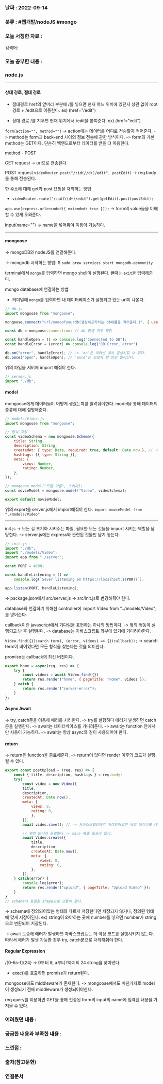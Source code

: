 ### 날짜 : 2022-09-14

### 분류 : #웹개발/nodeJS #mongo

### 오늘 서칭한 자료 :
검색어:

### 오늘 공부한 내용 :
### node.js
---
#### 상대 경로, 절대 경로
- 절대경로
href의 앞머리 부분에 /를 넣으면 현재 어느 위치에 있던지 상관 없이 root경로 + /edit으로 이동한다.
ex) (href="/edit")

- 상대 경로
/를 지우면 현재 위치에서 /edit을 붙여준다.
ex) (href="edit")

`form(action="", method="")`
-> action에는 데이터를 어디로 전송할지 적어준다.
-> method는 form과 back-end 사이의 정보 전송에 관한 방식이다.
-> form의 기본 method는 GET이다. 단순히 백엔드로부터 데이터를 받을 떄 이용한다.

method - POST

GET request
-> url으로 전송된다

POST request
`videoRouter.post("/:id(//d+)/edit", postEdit)`
-> req.body를 통해 전송된다.

한 주소에 대해 get과 post 요청을 처리하는 방법
- `videoRouter.route("/:id(\\d+)/edit").get(getEdit).post(postEdit);`

`app.use(express.urlencoded({ extended: true }));`
-> form의 value들을 이해할 수 있게 도와준다.

input(name="")
-> name을 넣어줘야 이용이 가능하다.

----
#### mongoose
-> mongoDB와 nodeJS를 연결해준다.

-> mongodb 시작하는 방법: $ `sudo brew services start mongodb-community`

terminal에서 `mongo`를 입력하면 mongo shell이 실행된다. 끌때는 `exit`을 입력해준다.

mongo database에 연결하는 방법
- 터미널에 `mongo`를 입력하면 내 데이터베이스가 실행되고 있는 url이 나온다.
```javascript
// db.js
import mongoose from "mongoose";

mongoose.connect("url/nameofyourdb(생성하고자하는 db이름을 적어준다.)", { useNewUrlParser: true, useUnifiedTopology: true, });

const db = mongoose.connection;	// db 연결 여부 확인

const handleOpen = () => console.log("Connected to DB");
const handleError = (error) => console.log("DB Error, error")

db.on("error", handleError); // -> 'on'은 여러번 계속 발생시킬 수 있다.
db.once("open", handleOpen); // 'once'는 오로지 한 번만 일어난다.
```

위의 파일을 서버에 import 해줘야 한다.
```javascript
// server.js
import "./db";
```

#### model
mongoose에게 데이터들이 어떻게 생겼는지를 알려줘야한다. 
model을 통해 데이터의 종류에 대해 설명해준다.

```javascript
// models/Video.js
import mongoose from "mongoose";

// 형식 지정
const videoSchema = new mongoose.Schema({
	title: String,
	description: String,
	createdAt: { type: Date, required: true, default: Date.now }, // -> Date.now에 ()를 붙이면 바로 실행되기에 ()를 빼고 적어준다.
	hashtags: [{ type: String }],
	meta: {
		views: Number,
		rating: Number,
	},
});

// mongoose.model("모델 이름", 스키마);
const movieModel = mongoose.model("Video", videoSchema);

export default movieModel;
```

위의 export를 server.js에서 import해줘야 한다.
`import movieModel from "./models/Video"`


---

init.js
-> 모든 걸 초기화 시켜주는 파일, 필요한 모든 것들을 import 시키는 역할을 담당한다.
-> server.js에는 express와 관련된 것들만 남겨 놓는다.
```javascript
// init.js
import "./db";
import "./models/Video";
import app from "./server";

const PORT = 4000;

const handleListening = () =>
	console.log(`Sever listening on https://localhost:${PORT}`);

app.listen(PORT, handleListening);
```

-> package.json에서 src/server.js -> src/init.js로 변경해줘야 한다.

database와 연결하기 위해선 controller에 import Video from "../models/Video";를 넣어준다.


callback이란 javascript에서 기다림을 표현하는 하나의 방법이다.
-> 앞의 행동이 실행되고 난 후 실행된다.
-> database는 자바스크립트 외부에 있기에 기다려야한다.

`Video.find({}(search term), (error, videos) => {}(callback));` 
-> search term이 비어있다면 모든 형식을 찾는다는 것을 의미한다.

promise는 callback의 최신 버전이다.

```javascript
export home = async(req, res) => {
	try {
		const videos = await Video.find({})
		return res.render("home", { pageTitle: "Home", videos });
	} catch {
		return res.render("server-error");
	}
};
```

#### Async Await
-> try, catch문을 이용해 에러를 처리한다.
-> try를 실행하다 에러가 발생하면 catch문을 실행한다.
-> await는 데이터베이스를 기다려준다.
-> await는 function 안에서만 사용이 가능하다.
-> await는 항상 async와 같이 사용되어야 한다.

#### return
-> return은 function을 종료해준다.
-> return이 없다면 render 이후의 코드가 실행될 수 있다.

```javascript
export const postUpload = (req, res) => {
	const { title, description, hashtags } = req.body;
	try{
		const video = new Video({
		title,
		description,
		createdAt: Date.now(),
		meta: {
			views: 0,
			rating: 0,
			},
		});
		await video.save();	// -> 자바스크립트에만 저장되어있던 위의 데이터를 데이터베이스로 넘겨준다.

		// 위의 방식과 동일한다.-> save 해줄 필요가 없다.
		await Video.create({
			title,
			description,
			createdAt: Date.now(),
			meta: {
				views: 0,
				rating: 0,
			},
		});		
	} catch(error) {
		console.log(error);
		return res.render("upload", { pageTitle: "Upload Video" }); 
	}
}
// schema와 동일한 shape으로 만들어 줬다.
```

-> schema에 정의되어있는 형태와 다르게 저장한다면 저장되지 않거나, 정의된 형태에 맞게 저장이된다.
ex) string이 와야하는 곳에 number를 넣으면 number가 string으로 변환되어 저장된다.

-> await 도중에 에러가 발생하면 자바스크립트는 더 이상 코드를 실행시키지 않는다. 따라서 에러가 발생 가능한 경우 try, catch문으로 처리해줘야 한다.

#### Regular Expression
/[0-9a-f]{24}
-> 0부터 9, a부터 f까지의 24 string을 찾아낸다.

- exec()를 호출하면 promise가 return된다.

mongoose에도 middleware가 존재한다.
-> mongoose에서도 마찬가지로 model이 생성되기 전에 middleware가 생성되어야한다.

req.query를 이용하면 GET을 통해 전송된 form의 input의 name에 입력된 내용을 가져올 수 있다.  

### 어려웠던 내용 :

### 궁금한 내용과 부족한 내용 :

### 느낀점 : 

### 출처(참고문헌)

### 연결문서
